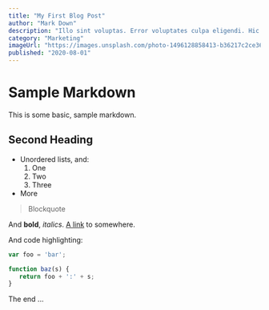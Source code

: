 ```yaml
---
title: "My First Blog Post"
author: "Mark Down"
description: "Illo sint voluptas. Error voluptates culpa eligendi. Hic vel totam vitae illo. Non aliquid explicabo necessitatibus unde. Sed exercitationem placeat consectetur nulla deserunt vel iusto corrupti dicta laboris incididunt."
category: "Marketing"
imageUrl: "https://images.unsplash.com/photo-1496128858413-b36217c2ce36?ixlib=rb-4.0.3&ixid=MnwxMjA3fDB8MHxwaG90by1wYWdlfHx8fGVufDB8fHx8&auto=format&fit=crop&w=3603&q=80"
published: "2020-08-01"
---
```

# Sample Markdown

This is some basic, sample markdown.

## Second Heading

*   Unordered lists, and:
    1.  One
    2.  Two
    3.  Three
*   More

> Blockquote

And **bold**, _italics_. [A link](https://markdowntohtml.com) to somewhere.

And code highlighting:

```js
var foo = 'bar';

function baz(s) {
   return foo + ':' + s;
}

```

The end ...